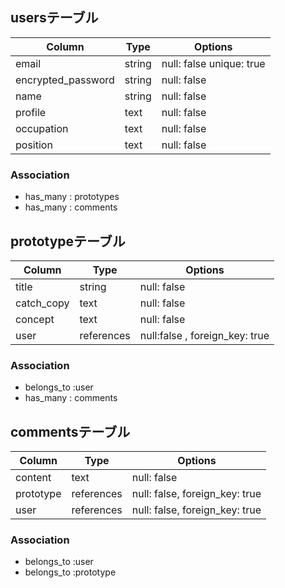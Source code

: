 ## usersテーブル

| Column             | Type   | Options                 |
| ------------------ | ------ | -----------             |
| email              | string | null: false unique: true|
| encrypted_password | string | null: false             |
| name               | string | null: false             |
| profile            | text   | null: false             |
| occupation         | text   | null: false             |
| position           | text   | null: false             |

### Association

- has_many : prototypes
- has_many : comments

## prototypeテーブル

| Column     | Type      | Options                      |
| ---------- | --------- | ---------------------------- |
| title      | string    | null: false                  |
| catch_copy | text      | null: false                  |
| concept    | text      | null: false                  |
| user       | references|null:false , foreign_key: true|

### Association

- belongs_to :user
- has_many : comments

## commentsテーブル

| Column     | Type      | Options                      |
| ---------- | --------- | ---------------------------- |
| content    | text      | null: false                  |
| prototype  | references|null: false, foreign_key: true|
| user       | references|null: false, foreign_key: true|

### Association

- belongs_to :user
- belongs_to :prototype
